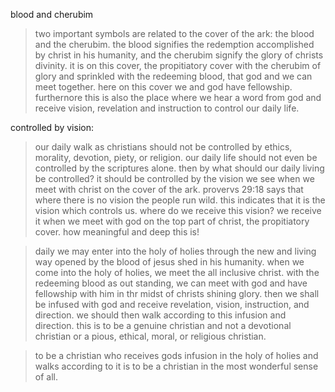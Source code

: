 blood and cherubim

> two important symbols are related to the cover of the ark: the blood and the cherubim. the blood signifies the redemption accomplished by christ in his humanity, and the cherubim signify the glory of christs divinity. it is on this cover, the propitiatory cover with the cherubim of glory and sprinkled with the redeeming blood, that god and we can meet together. here on this cover we and god have fellowship. furthernore this is also the place where we hear a word from god and receive vision, revelation and instruction to control our daily life.

controlled by vision:

> our daily walk as christians should not be controlled by ethics, morality, devotion, piety, or religion. our daily life should not even be controlled by the scriptures alone. then by what should our daily living be controlled? it should be controlled by the vision we see when we meet with christ on the cover of the ark. provervs 29:18 says that where there is no vision the people run wild. this indicates that it is the vision which controls us. where do we receive this vision? we receive it when we meet with god on the top part of christ, the propitiatory cover. how meaningful and deep this is!

> daily we may enter into the holy of holies through the new and living way opened by the blood of jesus shed in his humanity. when we come into the holy of holies, we meet the all inclusive christ. with the redeeming blood as out standing, we can meet with god and have fellowship with him in thr midst of christs shining glory. then we shall be infused with god and receive revelation, vision, instruction, and direction. we should then walk according to this infusion and direction. this is to be a genuine christian and not a devotional christian or a pious, ethical, moral, or religious christian.

> to be a christian who receives gods infusion in the holy of holies and walks according to it is to be a christian in the most wonderful sense of all. 
